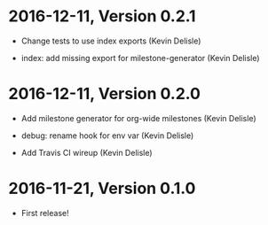 2016-12-11, Version 0.2.1
=========================

 * Change tests to use index exports (Kevin Delisle)

 * index: add missing export for milestone-generator (Kevin Delisle)


2016-12-11, Version 0.2.0
=========================

 * Add milestone generator for org-wide milestones (Kevin Delisle)

 * debug: rename hook for env var (Kevin Delisle)

 * Add Travis CI wireup (Kevin Delisle)


2016-11-21, Version 0.1.0
=========================

 * First release!

